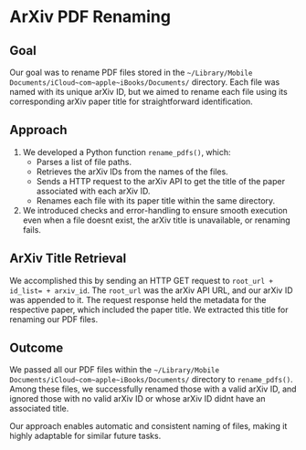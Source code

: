 # ArXiv PDF Renaming 

## Goal
Our goal was to rename PDF files stored in the `~/Library/Mobile Documents/iCloud~com~apple~iBooks/Documents/` directory. Each file was named with its unique arXiv ID, but we aimed to rename each file using its corresponding arXiv paper title for straightforward identification.

## Approach
1. We developed a Python function `rename_pdfs()`, which:
    - Parses a list of file paths.
    - Retrieves the arXiv IDs from the names of the files.
    - Sends a HTTP request to the arXiv API to get the title of the paper associated with each arXiv ID.
    - Renames each file with its paper title within the same directory.
2. We introduced checks and error-handling to ensure smooth execution even when a file doesnt exist, the arXiv title is unavailable, or renaming fails. 

## ArXiv Title Retrieval
We accomplished this by sending an HTTP GET request to `root_url + id_list= + arxiv_id`. The `root_url` was the arXiv API URL, and our arXiv ID was appended to it. The request response held the metadata for the respective paper, which included the paper title. We extracted this title for renaming our PDF files. 

## Outcome
We passed all our PDF files within the `~/Library/Mobile Documents/iCloud~com~apple~iBooks/Documents/` directory to `rename_pdfs()`. Among these files, we successfully renamed those with a valid arXiv ID, and ignored those with no valid arXiv ID or whose arXiv ID didnt have an associated title. 

Our approach enables automatic and consistent naming of files, making it highly adaptable for similar future tasks.
